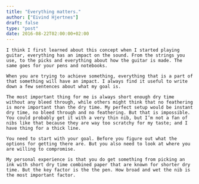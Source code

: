 ```yaml
---
title: "Everything matters."
author: ["Eivind Hjertnes"]
draft: false
type: "post"
date: 2016-08-22T02:00:00+02:00
---
```


<div class="HTML">
  <div></div>

<p>

</div>

```text
I think I first learned about this concept when I started playing guitar, everything has an impact on the sound. From the strings you use, to the picks and everything about how the guitar is made. The same goes for your pens and notebooks.
```

<div class="HTML">
  <div></div>

</p>

</div>

<div class="HTML">
  <div></div>

<p>

</div>

```text
When you are trying to achieve something, everything that is a part of that something will have an impact. I always find it useful to write down a few sentences about what my goal is.
```

<div class="HTML">
  <div></div>

</p>

</div>

<div class="HTML">
  <div></div>

<p>

</div>

```text
The most important thing for me is always short enough dry time without any bleed through, while others might think that no feathering is more important than the dry time. My perfect setup would be instant dry time, no bleed through and no feathering. But that is impossible. You could probably get it with a very thin nib, but I’m not a fan of nibs like that because they are way too scratchy for my taste; and I have thing for a thick line.
```

<div class="HTML">
  <div></div>

</p>

</div>

<div class="HTML">
  <div></div>

<p>

</div>

```text
You need to start with your goal. Before you figure out what the options for getting there are. But you also need to look at where you are willing to compromise.
```

<div class="HTML">
  <div></div>

</p>

</div>

<div class="HTML">
  <div></div>

<p>

</div>

```text
My personal experience is that you do get something from picking an ink with short dry time combined paper that are known for shorter dry time. But the key factor is the the pen. How broad and wet the nib is the most important factor.
```

<div class="HTML">
  <div></div>

</p>

</div>
